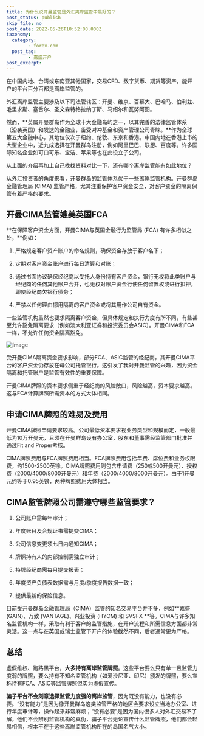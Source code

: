 ```yaml
---
title: 为什么说开曼监管是外汇离岸监管中最好的？
post_status: publish
skip_file: no
post_date: 2022-05-26T10:52:00.000Z
taxonomy:
  category:
        - forex-com
  post_tag:
        - 嘉盛开户
post_excerpt: 
---
```

在中国内地、台湾或东南亚其他国家，交易CFD、数字货币、期货等资产，能开户的平台百分百都是离岸监管的。

外汇离岸监管主要涉及以下司法管辖区：开曼、维京、百慕大、巴哈马、伯利兹、毛里求斯、塞舌尔、圣文森特格拉纳丁斯、马绍尔和瓦努阿图。

然而，**英属开曼群岛作为全球十大金融岛屿之一，以其完善的法律监管体系（沿袭英国）和发达的金融业，备受对冲基金和资产管理公司青睐。**作为全球第五大金融中心，其地位仅次于纽约、伦敦、东京和香港。中国内地在香港上市的大型企业中，近九成选择在开曼群岛注册，例如阿里巴巴、联想、百度等。许多国际知名企业如可口可乐、宝洁、苹果等也在此设立子公司。

从上面的介绍再加上自己找找资料对比一下，还有哪个离岸监管能有如此地位？

从外汇投资者的角度来看，开曼群岛的监管体系优于一些离岸监管机构。开曼群岛金融管理局 (CIMA) 监管严格，尤其注重保护客户资金安全，对客户资金的隔离保管有着严格的要求。

## 开曼CIMA监管媲美英国FCA

**在保障客户资金方面，开曼CIMA与英国金融行为监管局 (FCA) 有许多相似之处，**例如：

1. 严格规定客户资产账户的命名规则，确保资金存放于客户名下；

1. 定期对客户资金账户进行每日清算和对账；

1. 通过书面协议确保经纪商以受托人身份持有客户资金，银行无权将此类账户与经纪商的任何其他账户合并，也无权对账户资金行使任何留置权或进行扣押，即使经纪商欠银行债务；

1. 严禁以任何理由挪用隔离的客户资金或将其用作公司自有资金。

一些监管机构虽然也要求隔离客户资金，但具体规定和执行力度有所不同，有些甚至允许豁免隔离要求（例如澳大利亚证券和投资委员会ASIC）。开曼CIMA和FCA一样，不允许任何资金隔离豁免。

![Image](https://prod-files-secure.s3.us-west-2.amazonaws.com/39ed1227-6d7d-4570-be36-9ccd4a2c4241/bd849744-3fcb-4a37-8312-357962c8f065/image.png?X-Amz-Algorithm=AWS4-HMAC-SHA256&X-Amz-Content-Sha256=UNSIGNED-PAYLOAD&X-Amz-Credential=ASIAZI2LB466ROGQYOCH%2F20250506%2Fus-west-2%2Fs3%2Faws4_request&X-Amz-Date=20250506T221358Z&X-Amz-Expires=3600&X-Amz-Security-Token=IQoJb3JpZ2luX2VjEKP%2F%2F%2F%2F%2F%2F%2F%2F%2F%2FwEaCXVzLXdlc3QtMiJGMEQCIGfXmgvD83KibBmVSMxzVHKep6QqGki%2F7l9OjveHqZbvAiBol1mbkaEBvEpueiFWEkGrvjyigzV8iKcfzOZY6%2B3j7yr%2FAwhMEAAaDDYzNzQyMzE4MzgwNSIM4yJudJsFy1zDD%2FfpKtwDTVJwU3ArpUBC4B6cVsx7qB2%2BfEyrCsWoLIE84tobmsI1Jt%2BEhQ2PWvUct2mClUHn7Vcknc%2FHe1K45LQCtuMfXj5o0WLVsgTx1HcBYL%2BfeYnyH%2FdI6YQgij7xMTZkpR0UJJM56uHzxUSjjEUewwhewUx94Wq0jyelCbY%2FgGZhbjSvUJf79NxxJv8Tf0ACTuZgY94ZrHlIKjcMJywKAWkmT123ILy9IWyJYUz0TRgXiW0mB0LrehC5yZLP27GSiBqIlxU0sbmAhBJhC4pJL1zUzYq%2B1BXXPwZQjM%2BB1tCUIVVKAw%2FIJVfcIaSefcnKoY%2FFDbldBaLVJN1fxN3P3Fq6v%2Fd%2BZOhOpw8lcS9F%2FvJ%2BjcD6WC39HCV1IzPRDSCFmF67oEyWxXAVPksrDiq1PmGfWl7EdlnTNTtAOwK6DkbtPh%2FZ%2BUuPEj1CwzEzOF0i9vZc3j5KTjtC9hEEn3SkxPaHr4O1SeELea5LuOjYPtM35K5plbMbGwHqK9v8cLsEa8AiO3hb%2F3k804jGOo6JXvK3E%2BJf4b6EFcXoDfSv7ddEDcQKx4LIJ25EXvWOlvdNEb5KtwKRTiDBVkDhxkp2NqhIiBIb33t%2B3TJUiCB2SsHrV3HffwNhuuVSE7jDeCUw0bLpwAY6pgFH2ZCDf0hqlFht3lWS1x57OGhXrD2hQAnHFVPGCa7XcOlX5XGkoWnvjnYz0lGofsBvD%2B4eqWIji6Ezjp9wwYnR73qpv8kzLSNh9wrPAQ%2FvDR869VKhJ%2FGdBKRMDyjXN39%2FJJo11qtrrrnFxMtxfFg3Ezj6PcWAxAmcBR34ExenBODeFynPt5LUjosM7VOV0q3N%2FFGQBXV9gFiLS7buYY%2B9UjEHZsYW&X-Amz-Signature=b41fdab68ead40f17c3f48052e6a172160dad16889e8a25f700a71a367df021f&X-Amz-SignedHeaders=host&x-id=GetObject)

受开曼CIMA隔离资金要求影响，部分FCA、ASIC监管的经纪商，其开曼CIMA平台的客户资金仍存放在母公司托管银行。这引发了我对开曼监管的兴趣，因为资金隔离和托管账户是监管有效性的重要保障。

开曼CIMA牌照的资本要求侧重于经纪商的风险敞口，风险越高，资本要求越高。这与FCA计算牌照所需资本的方式大体相同。

## **申请CIMA牌照的难易及费用**

开曼CIMA牌照申请要求较高。公司最低资本要求视业务类型和规模而定，一般最低为10万开曼元，且须在开曼群岛设有办公室，股东和董事需经监管部门批准并通过Fit and Proper考核。

CIMA牌照费用与FCA牌照费用相当。FCA牌照费用包括年费、席位费和业务权限费，约1500-2500英镑。CIMA牌照费用则包含申请费（250或500开曼元）、授权费（2000/4000/8000开曼元）和年费（2000/4000/8000开曼元）。由于1开曼元约等于0.95英镑，两种牌照费用大体相当。

## CIMA监管牌照公司需遵守哪些监管要求？

1. 公司账户需每年审计；

1. 年度账目及合规证书需提交CIMA；

1. 公司信息变更须七日内通知CIMA；

1. 牌照持有人的内部控制需独立审计；

1. 持牌经纪商需每月提交报表；

1. 年度资产负债表数据需与月度/季度报告数据一致；

1. 提供最新的保险信息。

目前受开曼群岛金融管理局（CIMA）监管的知名交易平台并不多，例如**嘉盛 (GAIN)、万致 (VANTAGE)、兴业投资 (HYCM) 和 SVSFX **等。CIMA与许多知名监管机构一样，采取有利于客户的监管措施，在开户流程和所需信息方面都非常灵活。这一点与在英国或瑞士监管下开户的体验截然不同，后者通常更为严格。

## 总结

虚假维权、跑路黑平台，**大多持有离岸监管牌照**。这些平台要么只有单一且监管力度弱的牌照，要么持有不知名监管机构（如爱沙尼亚、印尼）颁发的牌照，要么宣称持有FCA、ASIC等监管牌照但实为虚假宣传。

**骗子平台不会刻意选择监管力度强的离岸监管**，因为既没有能力，也没有必要。“没有能力”是因为像开曼群岛这类监管严格的地区会要求设立当地办公室、进行年度审计等，操作起来非常麻烦；“没有必要”是因为国内很多人对外汇交易不了解，他们不会辨别监管机构的真伪，骗子平台无论宣传什么监管牌照，他们都会轻易相信，根本不在乎这些离岸监管机构所在的岛国名气大小。